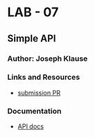 # LAB - 07

## Simple API

### Author: Joseph Klause

### Links and Resources
* [submission PR](https://github.com/josephklause-401-advanced-javascript/simple-api/pull/1)

### Documentation
* [API docs](https://app.swaggerhub.com/apis/JKlause/categories-product/0.1)